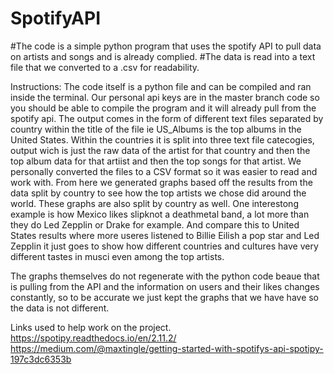 # SpotifyAPI

#The code is a simple python program that uses the spotify API to pull data on artists and songs and is already complied. 
#The data is read into a text file that we converted to a .csv for readability. 

Instructions: The code itself is a python file and can be compiled and ran inside the terminal. Our personal api keys are in the master branch code so you should be able to compile the program and it will already pull from the spotify api. The output comes in the form of different text files separated by country within the title of the file ie US_Albums is the top albums in the United States. Within the countries it is split into three text file catecogies, output wich is just the raw data of the artist for that country and then the top album data for that artiist and then the top songs for that artist. 
We personally converted the files to a CSV format so it was easier to read and work with. From here we generated graphs based off the results from the data split by country to see how the top artists we chose did around the world. These graphs are also split by country as well. 
One interestong example is how Mexico likes slipknot a deathmetal band, a lot more than they do Led Zepplin or Drake for example. And compare this to United States results where more useres listened to Billie Eilish a pop star and Led Zepplin it just goes to show how different countries and cultures have very different tastes in musci even among the top artists. 

The graphs themselves do not regenerate with the python code beaue that is pulling from the API and the information on users and their likes changes constantly, so to be accurate we just kept the graphs that we have have so the data is not different. 


Links used to help work on the project. 
https://spotipy.readthedocs.io/en/2.11.2/
https://medium.com/@maxtingle/getting-started-with-spotifys-api-spotipy-197c3dc6353b
